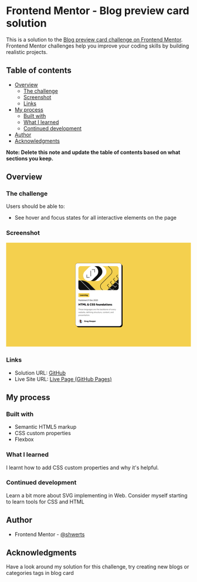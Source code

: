 # Frontend Mentor - Blog preview card solution

This is a solution to the [Blog preview card challenge on Frontend Mentor](https://www.frontendmentor.io/challenges/blog-preview-card-ckPaj01IcS). Frontend Mentor challenges help you improve your coding skills by building realistic projects. 

## Table of contents

- [Overview](#overview)
  - [The challenge](#the-challenge)
  - [Screenshot](#screenshot)
  - [Links](#links)
- [My process](#my-process)
  - [Built with](#built-with)
  - [What I learned](#what-i-learned)
  - [Continued development](#continued-development)
- [Author](#author)
- [Acknowledgments](#acknowledgments)

**Note: Delete this note and update the table of contents based on what sections you keep.**

## Overview

### The challenge

Users should be able to:

- See hover and focus states for all interactive elements on the page

### Screenshot

![](./solution.png)

### Links

- Solution URL: [GitHub](https://github.com/shwerts/blog-preview-card-main)
- Live Site URL: [Live Page (GitHub Pages)](https://shwerts.github.io/blog-preview-card-main/)

## My process

### Built with

- Semantic HTML5 markup
- CSS custom properties
- Flexbox

### What I learned

I learnt how to add CSS custom properties and why it's helpful.

### Continued development

Learn a bit more about SVG implementing in Web.
Consider myself starting to learn tools for CSS and HTML

## Author

- Frontend Mentor - [@shwerts](https://www.frontendmentor.io/profile/shwerts)

## Acknowledgments

Have a look around my solution for this challenge, try creating new blogs or categories tags in blog card